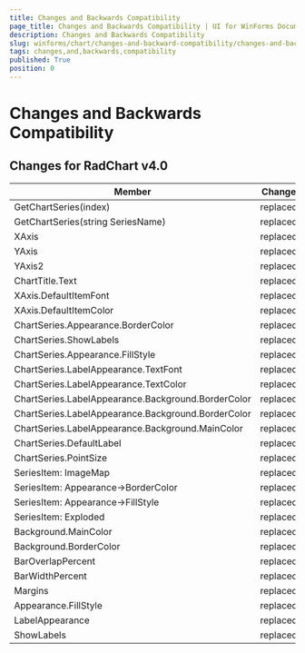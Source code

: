```yaml
---
title: Changes and Backwards Compatibility
page_title: Changes and Backwards Compatibility | UI for WinForms Documentation
description: Changes and Backwards Compatibility
slug: winforms/chart/changes-and-backward-compatibility/changes-and-backwards-compatibility
tags: changes,and,backwards,compatibility
published: True
position: 0
---
```


# Changes and Backwards Compatibility



## Changes for RadChart v4.0


|  __Member__  |  __Change__  |  __Details__  |
| ------ | ------ | ------ |
|GetChartSeries(index)|replaced|GetSeries(index)|
|GetChartSeries(string SeriesName)|replaced|GetSeries(string SeriesName)|
|XAxis|replaced|RadChart.PlotArea.XAxis|
|YAxis|replaced|RadChart.PlotArea.YAxis|
|YAxis2|replaced|RadChart.PlotArea.YAxis2|
|ChartTitle.Text|replaced|ChartTitle.TextBlock.Text|
|XAxis.DefaultItemFont|replaced|XAxis.Appearance.TextAppearance.TextProperties.Font|
|XAxis.DefaultItemColor|replaced|XAxis.Appearance.TextAppearance.TextProperties.Color|
|ChartSeries.Appearance.BorderColor|replaced|ChartSeries.Appearance.Border.Color|
|ChartSeries.ShowLabels|replaced|ChartSeries.Appearance.ShowLabels|
|ChartSeries.Appearance.FillStyle|replaced|ChartSeries.Appearance.FillStyle.FillType|
|ChartSeries.LabelAppearance.TextFont|replaced|ChartSeries.Appearance.TextAppearance.TextProperties.Font|
|ChartSeries.LabelAppearance.TextColor|replaced|ChartSeries.Appearance.TextAppearance.TextProperties.Color|
|ChartSeries.LabelAppearance.Background.BorderColor|replaced|ChartSeries.Appearance.LabelAppearance.Border.Color|
|ChartSeries.LabelAppearance.Background.BorderColor|replaced|ChartSeries.Appearance.LabelAppearance.FillStyle.FillType|
|ChartSeries.LabelAppearance.Background.MainColor|replaced|ChartSeries.Appearance.LabelAppearance.FillStyle.MainColor|
|ChartSeries.DefaultLabel|replaced|ChartSeries.DefaultLabelValue|
|ChartSeries.PointSize|replaced|ChartSeries.Appearance.PointMark.Dimensions.SetDimensions(4,4)|
|SeriesItem: ImageMap|replaced|ActiveRegion|
|SeriesItem: Appearance->BorderColor|replaced|Appearance->Border->Color|
|SeriesItem: Appearance->FillStyle|replaced|Appearance->FillStyle->FillType|
|SeriesItem: Exploded|replaced|Appearance->Exploded|
|Background.MainColor|replaced|Appearance.FillStyle.MainColor|
|Background.BorderColor|replaced|Appearance.Border.Color|
|BarOverlapPercent|replaced|Appearance.BarOverlapPercent|
|BarWidthPercent|replaced|Appearance.BarWidthPercent|
|Margins|replaced|PlotArea.Appearance.Dimensions.Margins|
|Appearance.FillStyle|replaced|Appearance.FillStyle.FillType|
|LabelAppearance|replaced|Appearance.TextAppearance|
|ShowLabels|replaced|Appearance.LabelAppearance|
